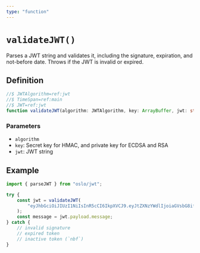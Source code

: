 ```yaml
---
type: "function"
---
```


# `validateJWT()`

Parses a JWT string and validates it, including the signature, expiration, and not-before date. Throws if the JWT is invalid or expired.

## Definition

```ts
//$ JWTAlgorithm=ref:jwt
//$ TimeSpan=ref:main
//$ JWT=ref:jwt
function validateJWT(algorithm: JWTAlgorithm, key: ArrayBuffer, jwt: string): Promise<$$JWT>;
```

### Parameters

- `algorithm`
- `key`: Secret key for HMAC, and private key for ECDSA and RSA
- `jwt`: JWT string

## Example

```ts
import { parseJWT } from "oslo/jwt";

try {
	const jwt = validateJWT(
		"eyJhbGciOiJIUzI1NiIsInR5cCI6IkpXVCJ9.eyJtZXNzYWdlIjoiaGVsbG8ifQ.yP03DaEblJkk9mR-Y5L7YCMzJgHL-RDPx90aXz-cuAI"
	);
	const message = jwt.payload.message;
} catch {
	// invalid signature
	// expired token
	// inactive token (`nbf`)
}
```
